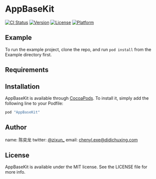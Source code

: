 # AppBaseKit

[![CI Status](http://img.shields.io/travis/陈奕龙/AppBaseKit.svg?style=flat)](https://travis-ci.org/陈奕龙/AppBaseKit)
[![Version](https://img.shields.io/cocoapods/v/AppBaseKit.svg?style=flat)](http://cocoapods.org/pods/AppBaseKit)
[![License](https://img.shields.io/cocoapods/l/AppBaseKit.svg?style=flat)](http://cocoapods.org/pods/AppBaseKit)
[![Platform](https://img.shields.io/cocoapods/p/AppBaseKit.svg?style=flat)](http://cocoapods.org/pods/AppBaseKit)

## Example

To run the example project, clone the repo, and run `pod install` from the Example directory first.

## Requirements

## Installation

AppBaseKit is available through [CocoaPods](http://cocoapods.org). To install
it, simply add the following line to your Podfile:

```ruby
pod "AppBaseKit"
```

## Author

name: 陈奕龙
twitter: [@zixun_](https://twitter.com/zixun_)
email: chenyl.exe@didichuxing.com

## License

AppBaseKit is available under the MIT license. See the LICENSE file for more info.
